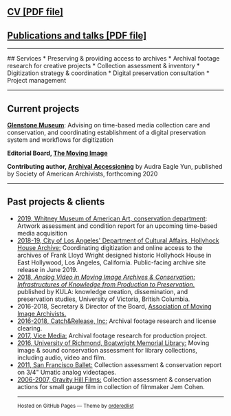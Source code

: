 
## [CV [PDF file]](https://laurensorensen.github.io/CV_website2019.pdf)
## [Publications and talks [PDF file]](https://laurensorensen.github.io/publications.pdf)

<hr />
## Services 
* Preserving & providing access to archives
* Archival footage research for creative projects
* Collection assessment & inventory
* Digitization strategy & coordination
* Digital preservation consultation
* Project management 
<hr />

## Current projects

**[Glenstone Museum](https://www.glenstone.org/)**: Advising on time-based media collection care and conservation, and coordinating establishment of a digital preservation system and workflows for digitization

**Editorial Board, [The Moving Image](https://www.upress.umn.edu/journal-division/journals/the-moving-image)**

**Contributing author, [Archival Accessioning](https://twitter.com/accessionthis/status/989871137730408448)** by Audra Eagle Yun, published by Society of American Archivists, forthcoming 2020
<hr />

## Past projects & clients
<ul>
	<li> <a href="https://www.whitney.org/"  target="_blank">2019, Whitney Museum of American Art, conservation department</a>: Artwork assessment and condition report for an upcoming time-based media acquisition
	</li>
	<li> 
<a href="https://culturela.org/" target="_blank">2018-19, City of Los Angeles' Department of Cultural Affairs, Hollyhock House Archive:</a> 
Coordinating digitization and online access to the archives of Frank Lloyd Wright designed historic Hollyhock House in East Hollywood, Los Angeles, California. Public-facing archive site release in June 2019.
</li>
	<li>
	<a href="http://doi.org/10.5334/kula.32/" target="_blank"> 2018, <i>Analog Video in Moving Image Archives & Conservation: Infrastructures of Knowledge from Production to Preservation.</i></a> published by KULA: knowledge creation, dissemination, and preservation studies, University of Victoria, British Columbia. 
	</li>
	<li>
	2016-2018, Secretary & Director of the Board, <a href="http://www.amianet.org/" target="_blank">Association of Moving Image Archivists.</a>
	</li>
	<li>
	<a href="https://catchandrelease.com/" target="_blank" data-content="https://catchandrelease.com/">2016-2018, Catch&amp;Release, Inc:</a> Archival footage research and license clearing.
	</li>
	<li>
	<a href="https://www.imdb.com/title/tt8079498/" target="_blank">2017, Vice Media:</a> Archival footage research for production project.
	</li>
	<li>
	<a href="https://library.richmond.edu/" target="_blank">2016, University of Richmond, Boatwright Memorial Library:</a> Moving image & sound conservation assessment for library collections, including audio, video and film.
	</li>
	<li>
	<a href="https://www.sfballet.org/" target="_blank">2011, San Francisco Ballet:</a> Collection assessment & conservation report on 3/4" Umatic analog videotapes. 
	</li>
	<li>
	<a href="https://jemcohenfilms.com/" target="_blank">2006-2007, Gravity Hill Films:</a> Collection assessment & conservation actions for small gauge film in collection of filmmaker Jem Cohen. 
	</li>
	
<hr >
	<p>
          <small>Hosted on GitHub Pages &mdash; Theme by <a href="https://github.com/orderedlist">orderedlist</a></small></p>
